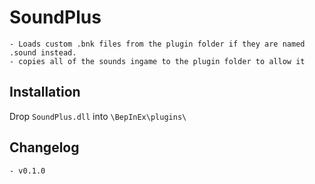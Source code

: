 # SoundPlus
	- Loads custom .bnk files from the plugin folder if they are named .sound instead.
	- copies all of the sounds ingame to the plugin folder to allow it

## Installation
Drop `SoundPlus.dll` into `\BepInEx\plugins\`

## Changelog
	- v0.1.0